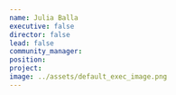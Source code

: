 ```yaml
---
name: Julia Balla
executive: false
director: false
lead: false
community_manager: 
position:  
project:  
image: ../assets/default_exec_image.png
---
```

